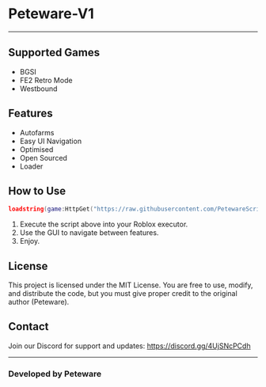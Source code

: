 # Peteware-V1

---

## Supported Games

- BGSI
- FE2 Retro Mode
- Westbound

## Features

- Autofarms
- Easy UI Navigation
- Optimised
- Open Sourced
- Loader

## How to Use

```lua
loadstring(game:HttpGet("https://raw.githubusercontent.com/PetewareScripts/Peteware-V1/refs/heads/main/Loader",true))()
```

1. Execute the script above into your Roblox executor.  
2. Use the GUI to navigate between features.
3. Enjoy.
## License

This project is licensed under the MIT License.
You are free to use, modify, and distribute the code, but you must give proper credit to the original author (Peteware).

## Contact

Join our Discord for support and updates:
https://discord.gg/4UjSNcPCdh

---

### Developed by Peteware
